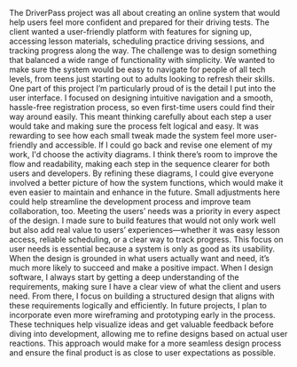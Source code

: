 The DriverPass project was all about creating an online system that would help users feel more confident and prepared for their driving tests. The client wanted a user-friendly platform with features for signing up, accessing lesson materials, scheduling practice driving sessions, and tracking progress along the way. The challenge was to design something that balanced a wide range of functionality with simplicity. We wanted to make sure the system would be easy to navigate for people of all tech levels, from teens just starting out to adults looking to refresh their skills.
One part of this project I’m particularly proud of is the detail I put into the user interface. I focused on designing intuitive navigation and a smooth, hassle-free registration process, so even first-time users could find their way around easily. This meant thinking carefully about each step a user would take and making sure the process felt logical and easy. It was rewarding to see how each small tweak made the system feel more user-friendly and accessible.
If I could go back and revise one element of my work, I'd choose the activity diagrams. I think there’s room to improve the flow and readability, making each step in the sequence clearer for both users and developers. By refining these diagrams, I could give everyone involved a better picture of how the system functions, which would make it even easier to maintain and enhance in the future. Small adjustments here could help streamline the development process and improve team collaboration, too.
Meeting the users’ needs was a priority in every aspect of the design. I made sure to build features that would not only work well but also add real value to users’ experiences—whether it was easy lesson access, reliable scheduling, or a clear way to track progress. This focus on user needs is essential because a system is only as good as its usability. When the design is grounded in what users actually want and need, it’s much more likely to succeed and make a positive impact.
When I design software, I always start by getting a deep understanding of the requirements, making sure I have a clear view of what the client and users need. From there, I focus on building a structured design that aligns with these requirements logically and efficiently. In future projects, I plan to incorporate even more wireframing and prototyping early in the process. These techniques help visualize ideas and get valuable feedback before diving into development, allowing me to refine designs based on actual user reactions. This approach would make for a more seamless design process and ensure the final product is as close to user expectations as possible.
